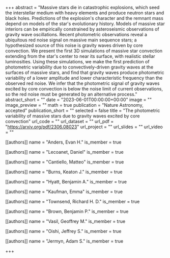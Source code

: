 +++
abstract = "Massive stars die in catastrophic explosions, which seed the interstellar medium with heavy elements and produce neutron stars and black holes. Predictions of the explosion's character and the remnant mass depend on models of the star's evolutionary history. Models of massive star interiors can be empirically constrained by asteroseismic observations of gravity wave oscillations. Recent photometric observations reveal a ubiquitous red noise signal on massive main sequence stars; a hypothesized source of this noise is gravity waves driven by core convection. We present the first 3D simulations of massive star convection extending from the star's center to near its surface, with realistic stellar luminosities. Using these simulations, we make the first prediction of photometric variability due to convectively-driven gravity waves at the surfaces of massive stars, and find that gravity waves produce photometric variability of a lower amplitude and lower characteristic frequency than the observed red noise. We infer that the photometric signal of gravity waves excited by core convection is below the noise limit of current observations, so the red noise must be generated by an alternative process."
abstract_short = ""
date = "2023-06-01T00:00:00+00:00"
image = ""
image_preview = ""
math = true
publication = "Nature Astronomy, accepted"
publication_short = ""
selected = false
title = "The photometric variability of massive stars due to gravity waves excited by core convection"
url_code = ""
url_dataset = ""
url_pdf = "https://arxiv.org/pdf/2306.08023"
url_project = ""
url_slides = ""
url_video = ""



[[authors]]
    name = "Anders, Evan H."
    is_member = true


[[authors]]
    name = "Lecoanet, Daniel"
    is_member = true


[[authors]]
    name = "Cantiello, Matteo"
    is_member = true


[[authors]]
    name = "Burns, Keaton J."
    is_member = true


[[authors]]
    name = "Hyatt, Benjamin A."
    is_member = true


[[authors]]
    name = "Kaufman, Emma"
    is_member = true


[[authors]]
    name = "Townsend, Richard H. D."
    is_member = true


[[authors]]
    name = "Brown, Benjamin P."
    is_member = true


[[authors]]
    name = "Vasil, Geoffrey M."
    is_member = true


[[authors]]
    name = "Oishi, Jeffrey S."
    is_member = true


[[authors]]
    name = "Jermyn, Adam S."
    is_member = true

+++
 
